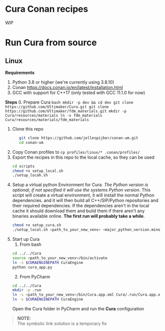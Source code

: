 # Cura Conan recipes

WIP

# Run Cura from source

## Linux

**Requirements**
1. Python 3.8 or higher (we're currently using 3.8.10)
2. Conan https://docs.conan.io/en/latest/installation.html
3. GCC with support for C++17 (only tested with GCC 11.1.0 for now)

**Steps**
0. Prepare Cura
    ```bash
    mkdir -p dev && cd dev
    git clone https://github.com/Ultimaker/Cura.git
    git clone https://github.com/Ultimaker/fdm_materials.git
    mkdir -p Cura/resources/materials
    ln -s fdm_materials Cura/resources/materials/fdm_materials
    ```
1. Clone this repo
    ```bash
       git clone https://github.com/jellespijker/conan-um.git
       cd conan-um
    ```
2. Copy Conan profiles to `cp profiles/linux/* .conan/profiles/`
3. Export the recipes in this repo to the local cache, so they can be used
    ```bash
    cd scripts
    chmod +x setup_local.sh
    ./setup_locah.sh
    ```
4. Setup a virtual python Environment for Cura. *The Python version is optional, if not specified it will use the systems Python version*.
This script will create a virtual environment, it will install the normal Python dependencies. and it will then build all C++/SIP/Python repositories and their required dependencies. If the dependencies aren't in the local cache it should download them and build them if there aren't any binaries available online. **The first run will probably take a while**.
    ```bash
    chmod +x setup_cura.sh
    ./setup_local.sh <path_to_your_new_venv> <major_python_version.minor_python_version>
    ```
5. Start up Cura
   1. From bash
    ```bash
    cd ../../Cura
    source <path_to_your_new_venv>/bin/activate
    ln -s $CURAENGINEPATH CuraEngine
    python cura_app.py
    ```
    2. From PyCharm
    ```bash
    cd ../../Cura
    mkdir -p .run
    ln -s <path_to_your_new_venv>/bin/Cura.app.xml Cura/.run/Cura.app.xml
    ln -s $CURAENGINEPATH CuraEngine
    ```
   Open the Cura folder in PyCharm and run the **Cura** configuration

> **NOTE:**  
> The symbolic link solution is a temporary fix 
